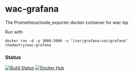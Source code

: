 # wac-grafana
The Prometheus/node_exporter docker container for wac-bp

Run with 
```
docker run -d -p 3000:3000 -v "/var/grafana:var/grafana" chadautry/wac-grafana
```

### Status
[![Build Status](https://travis-ci.org/chad-autry/wac-grafana.svg?branch=master)](https://travis-ci.org/chad-autry/wac-grafana)
[![Docker Hub](https://img.shields.io/badge/docker-ready-blue.svg)](https://registry.hub.docker.com/u/chadautry/wac-grafana/)
